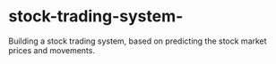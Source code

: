 # stock-trading-system-
Building a stock trading system, based on predicting the stock market prices and movements.

